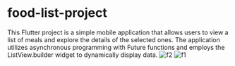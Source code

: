 # food-list-project
This Flutter project is a simple mobile application that allows users to view a list of meals and explore the details of the selected ones. The application utilizes asynchronous programming with Future functions and employs the ListView.builder widget to dynamically display data.
![f2](https://github.com/emreyilldirrm/food-list-project/assets/149498114/6ec659b4-89d9-4f72-98e9-6358e9cb9ad0)
![f1](https://github.com/emreyilldirrm/food-list-project/assets/149498114/7c2e596a-c5f3-4c5d-9f6b-a4c6d843715f)
